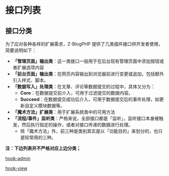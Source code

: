 # 接口列表

## 接口分类

为了应对各种各样的扩展需求，Z-BlogPHP 提供了几类插件接口供开发者使用，简要说明如下：

- **「管理页面」输出类**：这一类接口一般用于在后台现有管理页面中添加按钮或者扩展选项内容
- **「前台页面」输出类**：在网页内容输出到浏览器前进行变更或追加，包括额外引入样式、脚本。
- **「数据写入」处理类**：在文章、评论等数据提交的过程中，具体又分为：
  - **Core**：在数据提交前介入，可用于过滤提交的数据内容。
  - **Succeed**：在数据提交成功后介入，可用于数据提交后的事件处理，如更新自定义模块数据等。
- **「魔术方法」扩展类**：用于扩展系统类中的可用方法
- **「流程/事件」监听类**：严格来说，全部接口都是「监听」，监听接口本身被触发，然后执行指定的操作，或者对接口传递的数据进行处理。
  - 除「魔术方法」外，前三种是类别其实是以「功能目的」来划分的，也只是较常用的三种。
<!-- - 所以这个分类有啥意义.jpg -->

**注：下边列表并不严格对应上边分类；**

<!-- 「管理页面」相关 -->
[hook-admin](include/hook-admin.md ':include')

<!-- 「前台页面」相关 -->
[hook-view](include/hook-view.md ':include')
